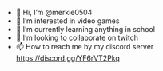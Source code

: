 - 👋 Hi, I’m @merkie0504
- 👀 I’m interested in video games
- 🌱 I’m currently learning anything in school
- 💞️ I’m looking to collaborate on twitch
- 📫 How to reach me by my discord server https://discord.gg/YF6rVT2Pkq

<!---
merkie0504/merkie0504 is a ✨ special ✨ repository because its `README.md` (this file) appears on your GitHub profile.
You can click the Preview link to take a look at your changes.
--->
